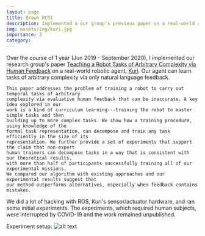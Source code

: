 ```yaml
---
layout: page
title: Brown HCRI
description: Implemented a our group's previous paper on a real-world agent (Kuri).
img: assets/img/kuri.jpg
importance: 3
category: 
---
```


Over the course of 1 year (Jun 2019 - September 2020), I implemented our research 
group's paper [Teaching a Robot Tasks of Arbitrary Complexity via Human Feedback](https://dl.acm.org/doi/abs/10.1145/3319502.3374824)
on a real-world robotic agent, [Kuri](https://www.heykuri.com/explore-kuri/). 
Our agent can learn tasks of arbitrary complexity via only natural language feedback. 
```
This paper addresses the problem of training a robot to carry out temporal tasks of arbitrary 
complexity via evaluative human feedback that can be inaccurate. A key idea explored in our 
work is a kind of curriculum learning---training the robot to master simple tasks and then 
building up to more complex tasks. We show how a training procedure, using knowledge of the 
formal task representation, can decompose and train any task efficiently in the size of its 
representation. We further provide a set of experiments that support the claim that non-expert 
human trainers can decompose tasks in a way that is consistent with our theoretical results, 
with more than half of participants successfully training all of our experimental missions. 
We compared our algorithm with existing approaches and our experimental results suggest that 
our method outperforms alternatives, especially when feedback contains mistakes.
```
We did a lot of hacking with ROS, Kuri's sensor/actuator hardware, and ran some initial experiments. 
The experiments, which required human subjects, were interrupted by COVID-19 and 
the work remained unpublished.

Experiment setup:
![alt text](https://yxie20.github.io/assets/img/sail1.jpg)